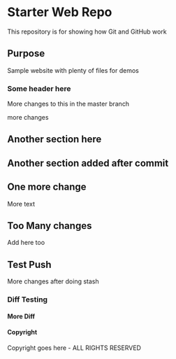 # Starter Web Repo

This repository is for showing how Git and GitHub work

## Purpose

Sample website with plenty of files for demos

### Some header here

More changes to this in the master branch

more changes


## Another section here

## Another section added after commit

## One more change

More text

## Too Many changes

Add here too

## Test Push

More changes after doing stash

### Diff Testing

#### More Diff

#### Copyright

Copyright goes here - ALL RIGHTS RESERVED